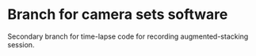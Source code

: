 # Branch for camera sets software

Secondary branch for time-lapse code for recording augmented-stacking session.